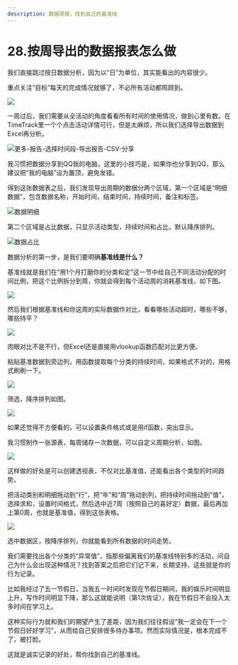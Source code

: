 ```yaml
---
description: 数据周报，找到自己的基准线
---
```


# 28.按周导出的数据报表怎么做

我们直接跳过按日数据分析，因为以“日”为单位，其实能看出的内容很少。

重点关注“目标”每天的完成情况就够了，不必所有活动都照顾到。

![](../.gitbook/assets/tu-pian%20%285%29.png)

一周过后，我们需要从全活动的角度看看所有时间的使用情况，做到心里有数。在TimeTrack里一个个点击活动详情可行，但是太麻烦，所以我们选择导出数据到Excel再分析。

![&#x66F4;&#x591A;-&#x62A5;&#x544A;-&#x9009;&#x62E9;&#x65F6;&#x95F4;&#x6BB5;-&#x5BFC;&#x51FA;&#x62A5;&#x544A;-CSV-&#x5206;&#x4EAB;](../.gitbook/assets/tu-pian%20%2816%29.png)

我习惯把数据分享到QQ我的电脑，这里的小技巧是，如果你也分享到QQ，那么建议把“我的电脑”设为置顶，避免发错。

得到这张数据表之后，我们发现导出周期的数据分两个区域，第一个区域是“明细数据”，包含数据名称，开始时间，结束时间，持续时间，备注和标签。

![&#x6570;&#x636E;&#x660E;&#x7EC6;](../.gitbook/assets/tu-pian%20%289%29.png)

第二个区域是占比数据，只显示活动类型，持续时间和占比，默认降序排列。

![&#x6570;&#x636E;&#x5360;&#x6BD4;](../.gitbook/assets/tu-pian%20%2824%29.png)

数据分析的第一步，是我们要明确**基准线是什么？**

基准线就是我们在“用1个月打磨你的分类和定”这一节中给自己不同活动分配的时间比例，把这个比例拆分到周，你就会得到每个活动周的消耗基准线，如下图。

![](../.gitbook/assets/tu-pian%20%2892%29.png)

然后我们根据基准线和你这周的实际数据作对比，看看哪些活动超时，哪些不够，哪些持平？

![](../.gitbook/assets/tu-pian%20%28113%29.png)

肉眼对比不是不行，但Excel还是直接用vlookup函数匹配对比更方便。

粘贴基准数据到旁边列，用函数提取每个分类的持续时间，如果格式不对的，用格式刷刷一下。

![](../.gitbook/assets/tu-pian%20%28122%29.png)

筛选，降序排列如图。

![](../.gitbook/assets/tu-pian%20%28140%29.png)

如果还觉得不方便看的，可以设置条件格式或是用if函数，突出显示。

我习惯制作一张源表，每周储存一次数据，可以自定义周期分析，如图。

![](../.gitbook/assets/tu-pian%20%2877%29.png)

这样做的好处是可以创建透视表，不仅对比基准值，还能看出各个类型的时间趋势。

把活动类别和明细拖动到“行”，把“年”和“周”拖动到列，把持续时间拖动到“值”，选择求和，设置时间格式，然后选中近7周（按照自己的喜好定）数据，最后再加上第0周，也就是基准值，得到这张表格。

![](../.gitbook/assets/tu-pian%20%2863%29.png)

选中数据区，按降序排列，你就能看到所有数据的时间走势。

我们需要找出各个分类的“异常值”，指那些偏离我们的基准线特别多的活动，问自己为什么会出现这种情况？找到答案之后把它们记下来，长期坚持，这些就是你的行为记录。

比如我经过了五一节假日，当我五一时间时发现在节假日期间，我的娱乐时间明显上升，写作时间明显下降，那么这就能说明（第1次佐证），我在节假日不会投入太多时间在学习上。

这种实际行为就和我们的期望产生了差距，因为我们往往假设“我一定会在下一个节假日好好学习”，从而给自己安排很多待办事项。然而实际情况是，根本完成不了，被打脸。

这就是诚实记录的好处，帮你找到自己的基准线。

